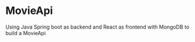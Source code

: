 # MovieApi
Using Java Spring boot as backend and React as frontend with MongoDB to build a MovieApi
